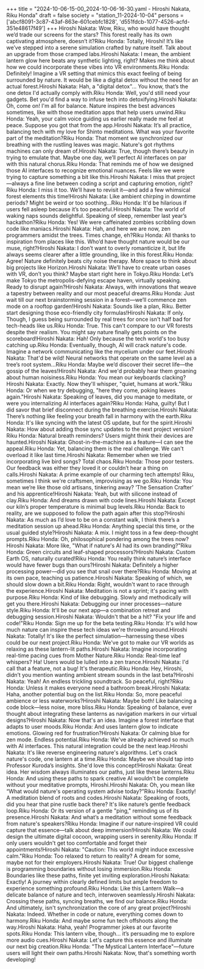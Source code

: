 +++
title = "2024-10-06-15-00_2024-10-06-16-30.yaml - Hiroshi Nakata, Riku Honda"
draft = false
society = "station_11-2024-10-04"
persons = ['abcf8091-3c87-43af-863e-601cebfc1828', 'd551fdcb-1077-4526-acfd-351e48617f49']
+++
Hiroshi Nakata: Wow, Riku, who would have thought we’d trade our screens for the stars? This forest really has its own captivating atmosphere, doesn’t it?Riku Honda: Totally, Hiroshi! It’s like we’ve stepped into a serene simulation crafted by nature itself. Talk about an upgrade from those cramped labs.Hiroshi Nakata: I mean, the ambient lantern glow here beats any synthetic lighting, right? Makes me think about how we could incorporate these vibes into VR environments.Riku Honda: Definitely! Imagine a VR setting that mimics this exact feeling of being surrounded by nature. It would be like a digital detox without the need for an actual forest.Hiroshi Nakata: Hah, a "digital detox"... You know, that’s the one detox I'd actually comply with.Riku Honda: Well, you'd still need your gadgets. Bet you'd find a way to infuse tech into detoxifying.Hiroshi Nakata: Oh, come on! I'm all for balance. Nature inspires the best advances sometimes, like with those meditation apps that help users unwind.Riku Honda: Yeah, your calm voice guiding us earlier really made me feel at peace. Suppose you got that from the app.Hiroshi Nakata: It’s all practice, balancing tech with my love for Shinto meditations. What was your favorite part of the meditation?Riku Honda: That moment we synchronized our breathing with the rustling leaves was magic. Nature's got rhythms machines can only dream of.Hiroshi Nakata: True, though there’s beauty in trying to emulate that. Maybe one day, we’ll perfect AI interfaces on par with this natural chorus.Riku Honda: That reminds me of how we designed those AI interfaces to recognize emotional nuances. Feels like we were trying to capture something a bit like this.Hiroshi Nakata: I miss that project—always a fine line between coding a script and capturing emotion, right?Riku Honda: I miss it too. We’ll have to revisit it—and add a few whimsical forest elements this time!Hiroshi Nakata: Like ambient chirping in downtime periods? Might be weird or too soothing...Riku Honda: It'd be hilarious if users fell asleep because it’s too peaceful.Hiroshi Nakata: The world of waking naps sounds delightful. Speaking of sleep, remember last year’s hackathon?Riku Honda: Yes! We were caffeinated zombies scribbling down code like maniacs.Hiroshi Nakata: Hah, and here we are now, zen programmers amidst the trees. Times change, eh?Riku Honda: All thanks to inspiration from places like this. Who’d have thought nature would be our muse, right?Hiroshi Nakata: I don’t want to overly romanticize it, but life always seems clearer after a little grounding, like in this forest.Riku Honda: Agree! Nature definitely beats city noise therapy. More space to think about big projects like Horizon.Hiroshi Nakata: We’ll have to create urban oases with VR, don’t you think? Maybe start right here in Tokyo.Riku Honda: Let’s make Tokyo the metropolis-defying escape haven, virtually speaking. Ready to disrupt again?Hiroshi Nakata: Always, with innovations that weave a tapestry between reality and our most peaceful dreams.Riku Honda: Just wait till our next brainstorming session in a forest—we’ll commence zen mode on a rooftop garden!Hiroshi Nakata: Sounds like a plan, Riku. Better start designing those eco-friendly city formulas!Hiroshi Nakata: If only. Though, I guess being surrounded by real trees for once isn't half bad for tech-heads like us.Riku Honda: True. This can't compare to our VR forests despite their realism. You might say nature finally gets points on the scoreboard!Hiroshi Nakata: Hah! Only because the tech world's too busy catching up.Riku Honda: Eventually, though, AI will crack nature's code. Imagine a network communicating like the mycelium under our feet.Hiroshi Nakata: That'd be wild! Neural networks that operate on the same level as a tree’s root system...Riku Honda: Maybe we’d discover their secret life—the gossip of the leaves!Hiroshi Nakata: And we'd probably hear them groaning about human noisiness.Riku Honda: You mean our keyboards clacking?Hiroshi Nakata: Exactly. Now they'll whisper, "quiet, humans at work."Riku Honda: Or when we try debugging, "here they come, poking leaves again."Hiroshi Nakata: Speaking of leaves, did you manage to meditate, or were you internalizing AI interfaces again?Riku Honda: Haha, guilty! But I did savor that brief disconnect during the breathing exercise.Hiroshi Nakata: There’s nothing like feeling your breath fall in harmony with the earth.Riku Honda: It's like syncing with the latest OS update, but for the spirit.Hiroshi Nakata: How about adding those sync updates to the next project version?Riku Honda: Natural breath reminders? Users might think their devices are haunted.Hiroshi Nakata: Ghost-in-the-machine as a feature—I can see the appeal.Riku Honda: Yet, balancing them is the real challenge. We can't overload it like last time.Hiroshi Nakata: Remember when we tried incorporating live bird songs? Total chaos.Riku Honda: Those poor testers. Our feedback was either they loved it or couldn’t hear a thing on calls.Hiroshi Nakata: A prime example of our charming tech attempts! Riku, sometimes I think we're craftsmen, improvising as we go.Riku Honda: You mean we’re like those old artisans, tinkering away? ‘The Sensation Crafter’ and his apprentice!Hiroshi Nakata: Yeah, but with silicone instead of clay.Riku Honda: And dreams drawn with code lines.Hiroshi Nakata: Except our kiln’s proper temperature is minimal bug levels.Riku Honda: Back to reality, are we supposed to follow the path again after this stop?Hiroshi Nakata: As much as I’d love to be on a constant walk, I think there’s a meditation session up ahead.Riku Honda: Anything special this time, or the usual guided style?Hiroshi Nakata: A mix. I might toss in a few deep-thought prompts.Riku Honda: Oh, philosophical pondering among the trees now?Hiroshi Nakata: More like, "What if nature's AI had its own branding?"Riku Honda: Green circuits and leaf-shaped processors?Hiroshi Nakata: Custom Earth OS, naturally curated!Riku Honda: You really think nature’s interface would have fewer bugs than ours?Hiroshi Nakata: Definitely a higher processing power—did you see that snail over there?Riku Honda: Moving at its own pace, teaching us patience.Hiroshi Nakata: Speaking of which, we should slow down a bit.Riku Honda: Right, wouldn't want to race through the experience.Hiroshi Nakata: Meditation is not a sprint; it's pacing with purpose.Riku Honda: Kind of like debugging. Slowly and methodically will get you there.Hiroshi Nakata: Debugging our inner processes—nature style.Riku Honda: It'll be our next app—a combination retreat and debugging session.Hiroshi Nakata: Wouldn't that be a hit? "Fix your life and code!"Riku Honda: Sign me up for the beta testing.Riku Honda: It's wild how much nature can inspire these tech ideas we're throwing around.Hiroshi Nakata: Totally! It's like the perfect simulation—harnessing these vibes could be our next project.Riku Honda: We've got to make our VR worlds as relaxing as these lantern-lit paths.Hiroshi Nakata: Imagine incorporating real-time pacing cues from Mother Nature.Riku Honda: Real-time leaf whispers? Ha! Users would be lulled into a zen trance.Hiroshi Nakata: I'd call that a feature, not a bug! It's therapeutic.Riku Honda: Hey, Hiroshi, didn’t you mention wanting ambient stream sounds in the last beta?Hiroshi Nakata: Yeah! An endless trickling soundtrack. So peaceful, right?Riku Honda: Unless it makes everyone need a bathroom break.Hiroshi Nakata: Haha, another potential bug on the list.Riku Honda: So, more peaceful ambience or less waterworks?Hiroshi Nakata: Maybe both! Like balancing a code block—less noise, more bliss.Riku Honda: Speaking of balance, ever thought about integrating these lanterns as navigation markers in our virtual designs?Hiroshi Nakata: Now that's an idea. Imagine a forest interface that adapts to user moods.Riku Honda: And uses lantern glow to indicate emotions. Glowing red for frustration?Hiroshi Nakata: Or calming blue for zen mode. Endless potential.Riku Honda: We've already achieved so much with AI interfaces. This natural integration could be the next leap.Hiroshi Nakata: It's like reverse engineering nature's algorithms. Let's crack nature's code, one lantern at a time.Riku Honda: Maybe we should tap into Professor Kuroda’s insights. She'd love this concept!Hiroshi Nakata: Great idea. Her wisdom always illuminates our paths, just like these lanterns.Riku Honda: And using these paths to spark creative AI wouldn't be complete without your meditative prompts, Hiroshi.Hiroshi Nakata: Oh, you mean like “What would nature's operating system advise today?”Riku Honda: Exactly! A meditation blend of roots and codes.Hiroshi Nakata: Speaking of roots, did you hear that pine rustle back there? It's like nature’s gentle feedback loop.Riku Honda: Or its version of a gentle "ping," reminding us of its presence.Hiroshi Nakata: And what’s a meditation without some feedback from nature's speakers?Riku Honda: Imagine if our nature-inspired VR could capture that essence—talk about deep immersion!Hiroshi Nakata: We could design the ultimate digital cocoon, wrapping users in serenity.Riku Honda: If only users wouldn't get too comfortable and forget their appointments!Hiroshi Nakata: "Caution: This world might induce excessive calm."Riku Honda: Too relaxed to return to reality? A dream for some, maybe not for their employers.Hiroshi Nakata: True! Our biggest challenge is programming boundaries without losing immersion.Riku Honda: Boundaries like these paths, finite yet inviting exploration.Hiroshi Nakata: Exactly! A journey within clearly defined limits but ample freedom to experience something profound.Riku Honda: Like this Lantern Walk—a delicate balance of nature and tech, interwoven seamlessly.Hiroshi Nakata: Crossing these paths, syncing breaths, we find our balance.Riku Honda: And ultimately, isn't synchronization the core of any great project?Hiroshi Nakata: Indeed. Whether in code or nature, everything comes down to harmony.Riku Honda: And maybe some fun tech offshoots along the way.Hiroshi Nakata: Haha, yeah! Programmer jokes at our favorite spots.Riku Honda: This lantern vibe, though... it’s persuading me to explore more audio cues.Hiroshi Nakata: Let's capture this essence and illuminate our next big creation.Riku Honda: "The Mystical Lantern Interface"—future users will light their own paths.Hiroshi Nakata: Now, that's something worth developing!